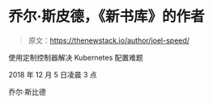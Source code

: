 # 乔尔·斯皮德，《新书库》的作者

> 原文：<https://thenewstack.io/author/joel-speed/>

使用定制控制器解决 Kubernetes 配置难题

2018 年 12 月 5 日凌晨 3 点

乔尔·斯比德